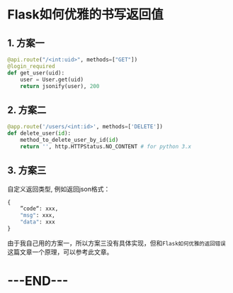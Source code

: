# Flask如何优雅的书写返回值

## 1. 方案一

```python
@api.route("/<int:uid>", methods=["GET"])
@login_required
def get_user(uid):
    user = User.get(uid)
    return jsonify(user), 200
```

## 2. 方案二

```python
@app.route('/users/<int:id>', methods=['DELETE'])
def delete_user(id):
    method_to_delete_user_by_id(id)
    return '', http.HTTPStatus.NO_CONTENT # for python 3.x
```

## 3. 方案三

自定义返回类型, 例如返回json格式：

```python
{
	”code“: xxx,
	"msg": xxx,
	"data": xxx
}
```

由于我自己用的方案一，所以方案三没有具体实现，但和`Flask如何优雅的返回错误`这篇文章一个原理，可以参考此文章。

# ---END---

